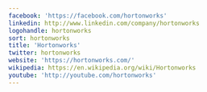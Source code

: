 ```yaml
---
facebook: 'https://facebook.com/hortonworks'
linkedin: http://www.linkedin.com/company/hortonworks
logohandle: hortonworks
sort: hortonworks
title: 'Hortonworks'
twitter: hortonworks
website: 'https://hortonworks.com/'
wikipedia: https://en.wikipedia.org/wiki/Hortonworks
youtube: 'http://youtube.com/hortonworks'
---
```

